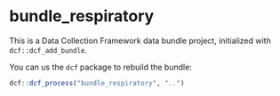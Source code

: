 # bundle_respiratory

This is a Data Collection Framework data bundle project, initialized with `dcf::dcf_add_bundle`.

You can us the `dcf` package to rebuild the bundle:

```R
dcf::dcf_process("bundle_respiratory", "..")
```
